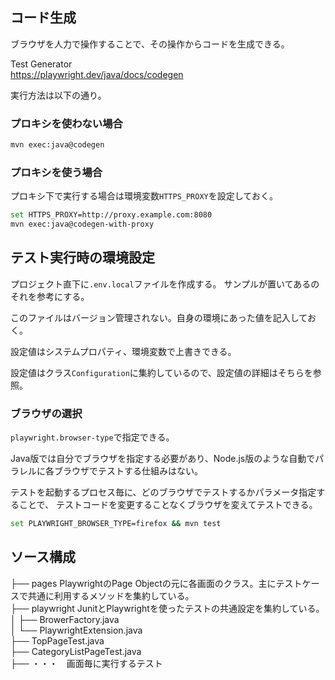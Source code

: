 ## コード生成

ブラウザを人力で操作することで、その操作からコードを生成できる。

Test Generator  
https://playwright.dev/java/docs/codegen

実行方法は以下の通り。

### プロキシを使わない場合

``` sh
mvn exec:java@codegen
```

### プロキシを使う場合

プロキシ下で実行する場合は環境変数`HTTPS_PROXY`を設定しておく。

``` sh
set HTTPS_PROXY=http://proxy.example.com:8080
mvn exec:java@codegen-with-proxy
```

## テスト実行時の環境設定

プロジェクト直下に`.env.local`ファイルを作成する。
サンプルが置いてあるのそれを参考にする。

このファイルはバージョン管理されない。自身の環境にあった値を記入しておく。

設定値はシステムプロパティ、環境変数で上書きできる。


設定値はクラス`Configuration`に集約しているので、設定値の詳細はそちらを参照。

### ブラウザの選択


`playwright.browser-type`で指定できる。


Java版では自分でブラウザを指定する必要があり、Node.js版のような自動でパラレルに各ブラウザでテストする仕組みはない。

テストを起動するプロセス毎に、どのブラウザでテストするかパラメータ指定することで、
テストコードを変更することなくブラウザを変えてテストできる。

``` sh
set PLAYWRIGHT_BROWSER_TYPE=firefox && mvn test
```
## ソース構成
  ├── pages  PlaywrightのPage Objectの元に各画面のクラス。主にテストケースで共通に利用するメソッドを集約している。  
  ├── playwright  JunitとPlaywrightを使ったテストの共通設定を集約している。  
  │   ├── BrowerFactory.java  
  │   └── PlaywrightExtension.java  
  ├── TopPageTest.java  
  ├── CategoryListPageTest.java  
  ├── ・・・　画面毎に実行するテスト

